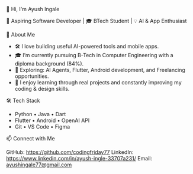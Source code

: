 👋 Hi, I'm Ayush Ingale

🚀 Aspiring Software Developer | 🎓 BTech Student | 💡 AI & App Enthusiast

💼 About Me

- 🛠️ I love building useful AI-powered tools and mobile apps.
- 🎓 I’m currently pursuing B-Tech in Computer Engineering with a diploma background (84%).
- 🤖 Exploring: AI Agents, Flutter, Android development, and Freelancing opportunities.
- 💬 I enjoy learning through real projects and constantly improving my coding & design skills.

🛠️ Tech Stack

- Python • Java • Dart  
- Flutter • Android • OpenAI API  
- Git • VS Code • Figma

📫 Connect with Me

GitHub: https://github.com/codingfriday77 
LinkedIn: https://www.linkedin.com/in/ayush-ingle-33707a231/ 
Email: ayushingale77@gmail.com



<!---
codingfriday77/codingfriday77 is a ✨ special ✨ repository because its `README.md` (this file) appears on your GitHub profile.
You can click the Preview link to take a look at your changes.
--->
